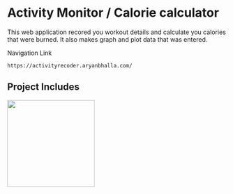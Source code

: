# Activity Monitor / Calorie calculator

This web application recored you workout details and calculate you calories that were burned. It
also makes graph and plot data that was entered.

Navigation Link
```
https://activityrecoder.aryanbhalla.com/
```

## Project Includes
<img src="https://user-images.githubusercontent.com/30186107/29488525-f55a69d0-84da-11e7-8a39-5476f663b5eb.png" width="200">

